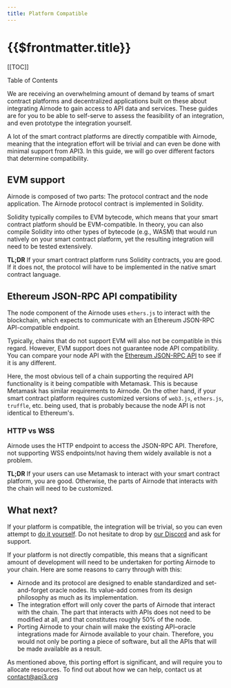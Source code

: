 ```yaml
---
title: Platform Compatible
---
```


# {{$frontmatter.title}}

[[TOC]]

<Version selectedVersion="next" />

<div class="toc-label">Table of Contents</div>

We are receiving an overwhelming amount of demand by teams of smart contract platforms and decentralized applications built on these about integrating Airnode to gain access to API data and services. These guides are for you to be able to self-serve to assess the feasibility of an integration, and even prototype the integration yourself.

A lot of the smart contract platforms are directly compatible with Airnode, meaning that the integration effort will be trivial and can even be done with minimal support from API3. In this guide, we will go over different factors that determine compatibility.

## EVM support

Airnode is composed of two parts: The protocol contract and the node application. The Airnode protocol contract is implemented in Solidity.

Solidity typically compiles to EVM bytecode, which means that your smart contract platform should be EVM-compatible. In theory, you can also compile Solidity into other types of bytecode (e.g., WASM) that would run natively on your smart contract platform, yet the resulting integration will need to be tested extensively.

**TL;DR** If your smart contract platform runs Solidity contracts, you are good. If it does not, the protocol will have to be implemented in the native smart contract language.

## Ethereum JSON-RPC API compatibility

The node component of the Airnode uses `ethers.js` to interact with the blockchain, which expects to communicate with an Ethereum JSON-RPC API-compatible endpoint.

Typically, chains that do not support EVM will also not be compatible in this regard. However, EVM support does not guarantee node API compatibility. You can compare your node API with the [ Ethereum JSON-RPC API](https://eth.wiki/json-rpc/API) to see if it is any different.

Here, the most obvious tell of a chain supporting the required API functionality is it being compatible with Metamask. This is because Metamask has similar requirements to Airnode. On the other hand, if your smart contract platform requires customized versions of `web3.js`, `ethers.js`, `truffle`, etc. being used, that is probably because the node API is not identical to Ethereum's.

### HTTP vs WSS

Airnode uses the HTTP endpoint to access the JSON-RPC API. Therefore, not supporting WSS endpoints/not having them widely available is not a problem.

**TL;DR** If your users can use Metamask to interact with your smart contract platform, you are good. Otherwise, the parts of Airnode that interacts with the chain will need to be customized.

## What next?

If your platform is compatible, the integration will be trivial, so you can even attempt to [do it yourself](/smart-contract-platform-guides/self-serve%20integration.md). Do not hesitate to drop by [our Discord](https://discord.gg/qnRrcfnm5W) and ask for support.

If your platform is not directly compatible, this means that a significant amount of development will need to be undertaken for porting Airnode to your chain. Here are some reasons to carry through with this:

- Airnode and its protocol are designed to enable standardized and set-and-forget oracle nodes. Its value-add comes from its design philosophy as much as its implementation.
- The integration effort will only cover the parts of Airnode that interact with the chain. The part that interacts with APIs does not need to be modified at all, and that constitutes roughly 50% of the node.
- Porting Airnode to your chain will make the existing API–oracle integrations made for Airnode available to your chain. Therefore, you would not only be porting a piece of software, but all the APIs that will be made available as a result.

As mentioned above, this porting effort is significant, and will require you to allocate resources. To find out about how we can help, contact us at contact@api3.org

